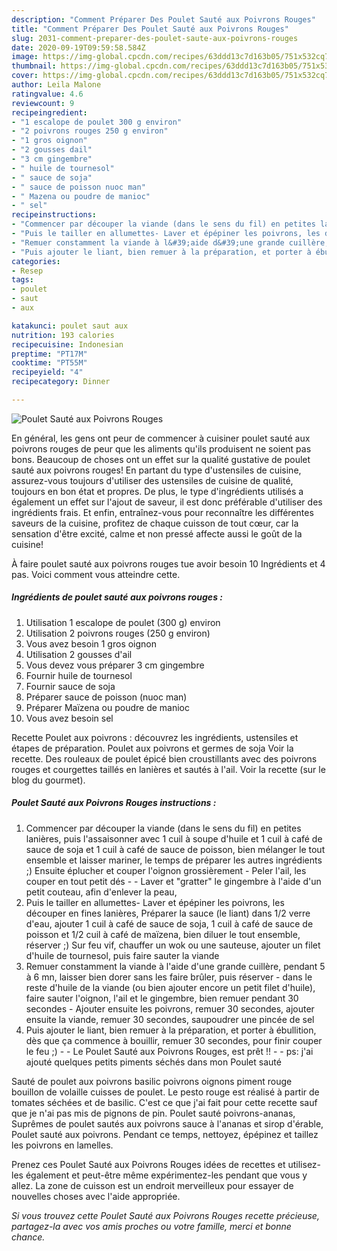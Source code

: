 ```yaml
---
description: "Comment Préparer Des Poulet Sauté aux Poivrons Rouges"
title: "Comment Préparer Des Poulet Sauté aux Poivrons Rouges"
slug: 2031-comment-preparer-des-poulet-saute-aux-poivrons-rouges
date: 2020-09-19T09:59:58.584Z
image: https://img-global.cpcdn.com/recipes/63ddd13c7d163b05/751x532cq70/poulet-saute-aux-poivrons-rouges-photo-principale-de-la-recette.jpg
thumbnail: https://img-global.cpcdn.com/recipes/63ddd13c7d163b05/751x532cq70/poulet-saute-aux-poivrons-rouges-photo-principale-de-la-recette.jpg
cover: https://img-global.cpcdn.com/recipes/63ddd13c7d163b05/751x532cq70/poulet-saute-aux-poivrons-rouges-photo-principale-de-la-recette.jpg
author: Leila Malone
ratingvalue: 4.6
reviewcount: 9
recipeingredient:
- "1 escalope de poulet 300 g environ"
- "2 poivrons rouges 250 g environ"
- "1 gros oignon"
- "2 gousses dail"
- "3 cm gingembre"
- " huile de tournesol"
- " sauce de soja"
- " sauce de poisson nuoc man"
- " Mazena ou poudre de manioc"
- " sel"
recipeinstructions:
- "Commencer par découper la viande (dans le sens du fil) en petites lanières, puis l&#39;assaisonner avec 1 cuil à soupe d&#39;huile et 1 cuil à café de sauce de soja et 1 cuil à café de sauce de poisson, bien mélanger le tout ensemble et laisser mariner, le temps de préparer les autres ingrédients ;) Ensuite éplucher et couper l&#39;oignon grossièrement - Peler l&#39;ail, les couper en tout petit dés - Laver et &#34;gratter&#34; le gingembre à l&#39;aide d&#39;un petit couteau, afin d&#39;enlever la peau,"
- "Puis le tailler en allumettes- Laver et épépiner les poivrons, les découper en fines lanières, Préparer la sauce (le liant) dans 1/2 verre d&#39;eau, ajouter 1 cuil à café de sauce de soja, 1 cuil à café de sauce de poisson et 1/2 cuil à café de maïzena, bien diluer le tout ensemble, réserver ;) Sur feu vif, chauffer un wok ou une sauteuse, ajouter un filet d&#39;huile de tournesol, puis faire sauter la viande"
- "Remuer constamment la viande à l&#39;aide d&#39;une grande cuillère, pendant 5 à 6 mn, laisser bien dorer sans les faire brûler, puis réserver  dans le reste d&#39;huile de la viande (ou bien ajouter encore un petit filet d&#39;huile), faire sauter l&#39;oignon, l&#39;ail et le gingembre, bien remuer pendant 30 secondes Ajouter ensuite les poivrons, remuer 30 secondes, ajouter ensuite la viande, remuer 30 secondes, saupoudrer une pincée de sel"
- "Puis ajouter le liant, bien remuer à la préparation, et porter à ébullition, dès que ça commence à bouillir, remuer 30 secondes, pour finir couper le feu ;)  Le Poulet Sauté aux Poivrons Rouges, est prêt !!  ps: j&#39;ai ajouté quelques petits piments séchés dans mon Poulet sauté"
categories:
- Resep
tags:
- poulet
- saut
- aux

katakunci: poulet saut aux 
nutrition: 193 calories
recipecuisine: Indonesian
preptime: "PT17M"
cooktime: "PT55M"
recipeyield: "4"
recipecategory: Dinner

---
```



![Poulet Sauté aux Poivrons Rouges](https://img-global.cpcdn.com/recipes/63ddd13c7d163b05/751x532cq70/poulet-saute-aux-poivrons-rouges-photo-principale-de-la-recette.jpg)

En général, les gens ont peur de commencer à cuisiner poulet sauté aux poivrons rouges de peur que les aliments qu'ils produisent ne soient pas bons. Beaucoup de choses ont un effet sur la qualité gustative de poulet sauté aux poivrons rouges! En partant du type d'ustensiles de cuisine, assurez-vous toujours d'utiliser des ustensiles de cuisine de qualité, toujours en bon état et propres. De plus, le type d'ingrédients utilisés a également un effet sur l'ajout de saveur, il est donc préférable d'utiliser des ingrédients frais. Et enfin, entraînez-vous pour reconnaître les différentes saveurs de la cuisine, profitez de chaque cuisson de tout cœur, car la sensation d'être excité, calme et non pressé affecte aussi le goût de la cuisine!

<!--inarticleads1-->

À faire poulet sauté aux poivrons rouges tue avoir besoin 10 Ingrédients et 4 pas. Voici comment vous atteindre cette.

##### Ingrédients de poulet sauté aux poivrons rouges :

1. Utilisation 1 escalope de poulet (300 g) environ
1. Utilisation 2 poivrons rouges (250 g environ)
1. Vous avez besoin 1 gros oignon
1. Utilisation 2 gousses d&#39;ail
1. Vous devez vous préparer 3 cm gingembre
1. Fournir  huile de tournesol
1. Fournir  sauce de soja
1. Préparer  sauce de poisson (nuoc man)
1. Préparer  Maïzena ou poudre de manioc
1. Vous avez besoin  sel


Recette Poulet aux poivrons : découvrez les ingrédients, ustensiles et étapes de préparation. Poulet aux poivrons et germes de soja Voir la recette. Des rouleaux de poulet épicé bien croustillants avec des poivrons rouges et courgettes taillés en lanières et sautés à l&#39;ail. Voir la recette (sur le blog du gourmet). 

<!--inarticleads2-->

##### Poulet Sauté aux Poivrons Rouges instructions :

1. Commencer par découper la viande (dans le sens du fil) en petites lanières, puis l&#39;assaisonner avec 1 cuil à soupe d&#39;huile et 1 cuil à café de sauce de soja et 1 cuil à café de sauce de poisson, bien mélanger le tout ensemble et laisser mariner, le temps de préparer les autres ingrédients ;) Ensuite éplucher et couper l&#39;oignon grossièrement - Peler l&#39;ail, les couper en tout petit dés - - Laver et &#34;gratter&#34; le gingembre à l&#39;aide d&#39;un petit couteau, afin d&#39;enlever la peau,
1. Puis le tailler en allumettes- Laver et épépiner les poivrons, les découper en fines lanières, Préparer la sauce (le liant) dans 1/2 verre d&#39;eau, ajouter 1 cuil à café de sauce de soja, 1 cuil à café de sauce de poisson et 1/2 cuil à café de maïzena, bien diluer le tout ensemble, réserver ;) Sur feu vif, chauffer un wok ou une sauteuse, ajouter un filet d&#39;huile de tournesol, puis faire sauter la viande
1. Remuer constamment la viande à l&#39;aide d&#39;une grande cuillère, pendant 5 à 6 mn, laisser bien dorer sans les faire brûler, puis réserver  - dans le reste d&#39;huile de la viande (ou bien ajouter encore un petit filet d&#39;huile), faire sauter l&#39;oignon, l&#39;ail et le gingembre, bien remuer pendant 30 secondes - Ajouter ensuite les poivrons, remuer 30 secondes, ajouter ensuite la viande, remuer 30 secondes, saupoudrer une pincée de sel
1. Puis ajouter le liant, bien remuer à la préparation, et porter à ébullition, dès que ça commence à bouillir, remuer 30 secondes, pour finir couper le feu ;) -  - Le Poulet Sauté aux Poivrons Rouges, est prêt !! -  - ps: j&#39;ai ajouté quelques petits piments séchés dans mon Poulet sauté


Sauté de poulet aux poivrons basilic poivrons oignons piment rouge bouillon de volaille cuisses de poulet. Le pesto rouge est réalisé à partir de tomates séchées et de basilic. C&#39;est ce que j&#39;ai fait pour cette recette sauf que je n&#39;ai pas mis de pignons de pin. Poulet sauté poivrons-ananas, Suprêmes de poulet sautés aux poivrons sauce à l&#39;ananas et sirop d&#39;érable, Poulet sauté aux poivrons. Pendant ce temps, nettoyez, épépinez et taillez les poivrons en lamelles. 

<!--inarticleads1-->

<p>
Prenez ces Poulet Sauté aux Poivrons Rouges idées de recettes et utilisez-les également et peut-être même expérimentez-les pendant que vous y allez. La zone de cuisson est un endroit merveilleux pour essayer de nouvelles choses avec l'aide appropriée.
</p>

<p>
<i>Si vous trouvez cette Poulet Sauté aux Poivrons Rouges recette précieuse, partagez-la avec vos amis proches ou votre famille, merci et bonne chance.</i>
</p>

